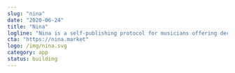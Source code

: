 ```yaml
---
slug: "nina"
date: "2020-06-24"
title: "Nina"
logline: "Nina is a self-publishing protocol for musicians offering decentralized distribution (via Arweave), automated royalty splits, redeemables, and a secondary market."
cta: "https://nina.market"
logo: /img/nina.svg
category: app
status: building
---
```


